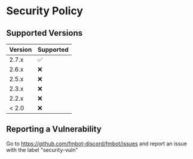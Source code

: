 # Security Policy

## Supported Versions

| Version | Supported          |
| ------- | ------------------ |
| 2.7.x   | :white_check_mark: |
| 2.6.x   | :x:                |
| 2.5.x   | :x:                |
| 2.3.x   | :x:                |
| 2.2.x   | :x:                |
| < 2.0   | :x:                |

## Reporting a Vulnerability

Go to https://github.com/fmbot-discord/fmbot/issues and report an issue with the label "security-vuln"
